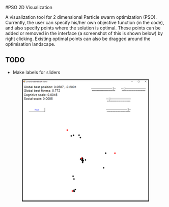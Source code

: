 #PSO 2D Visualization

A visualization tool for 2 dimensional Particle swarm optimization (PSO). Currently, the user can specify his/her own objective function (in the code), and also specify points where the solution is optimal. These points can be added or removed in the interface (a screenshot of this is shown below) by right clicking. Existing optimal points can also be dragged around the optimisation landscape.

## TODO

+ Make labels for sliders

<p align="center">
<img src="Screenshot1.png" width="400" >
</p>
